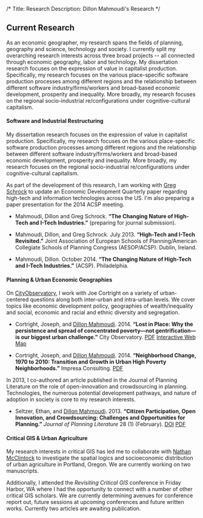 /*
Title: Research
Description: Dillon Mahmoudi's Research
*/

## Current Research
As an economic geographer, my research spans the fields of planning, geography and science, technology and society. I currently split my overarching research interests across three broad projects -- all connected through economic geography, labor and technology. My dissertation research focuses on the expression of value in capitalist production. Specifically, my research focuses on the various place-specific software production processes among different regions and the relationship between different software industry/firms/workers and broad-based economic development, prosperity and inequality. More broadly, my research focuses on the regional socio-industrial re/configurations under cognitive-cultural capitalism.

#### Software and Industrial Restructuring
My dissertation research focuses on the expression of value in capitalist production. Specifically, my research focuses on the various place-specific software production processes among different regions and the relationship between different software industry/firms/workers and broad-based economic development, prosperity and inequality. More broadly, my research focuses on the regional socio-industrial re/configurations under cognitive-cultural capitalism.

As part of the development of this research, I am working with [Greg Schrock](http://www.pdx.edu/profile/meet-assistant-professor-greg-schrock) to update an Economic Development Quarterly paper regarding high-tech and information technologies across the US. I'm also preparing a paper presentation for the 2014 ACSP meeting.

- Mahmoudi, Dillon and Greg Schrock. **“The Changing Nature of High-Tech and I-Tech Industries.”** (preparing for journal submission).

- Mahmoudi, Dillon, and Greg Schrock. July 2013. **“High-Tech and I-Tech Revisited.”** Joint Association of European Schools of Planning/American Collegiate Schools of Planning Congress (AESOP/ACSP). Dublin, Ireland.

- Mahmoudi, Dillon. October 2014. **“The Changing Nature of High-Tech and I-Tech Industries.”** (ACSP). Philadelphia.

#### Planning & Urban Economic Geographies
On [CityObservatory](http://www.cityobservatory.org), I work with Joe Cortright on a variety of urban-centered questions along both inter-urban and intra-urban levels. We cover topics like economic development policy, geographies of wealth/inequality and social, economic and racial and ethnic diversity and segregation.

- Cortright, Joseph, and <u>Dillon Mahmoudi</u>. 2014. **“Lost in Place: Why the persistence and spread of concentrated poverty—not gentrification—is our biggest urban challenge.”** City Observatory. [PDF](http://dillonm.io/articles/Cortright_Mahmoudi_2014_Lost-In-Place.pdf) [Interactive Web Map](http://cityobservatory.org/maps/lostinplace/)

- Cortright, Joseph, and <u>Dillon Mahmoudi</u>. 2014. **“Neighborhood Change, 1970 to 2010: Transition and Growth in Urban High Poverty Neighborhoods.”** Impresa Consulting. [PDF](http://dillonm.io/articles/Cortright_Mahmoudi_2014_Neighborhood-Change.pdf)

In 2013, I co-authored an article published in the Journal of Planning Literature on the role of open-innovation and crowdsourcing in planning. Technologies, the numerous potential development pathways, and nature of adoption in society is core to my research interests.

- Seltzer, Ethan, and <u>Dillon Mahmoudi</u>. 2013. **“Citizen Participation, Open Innovation, and Crowdsourcing: Challenges and Opportunities for Planning.”** _Journal of Planning Literature_ 28 (1) (February). [DOI](http://dx.doi.org/10.1177/0885412212469112) [PDF](http://dillonm.io/articles/Seltzer_Mahmoudi_2012_Citizen-Participation-Open-Innovation-and-Crowdsourcing.pdf)

#### Critical GIS & Urban Agriculture
My research interests in critical GIS has led me to collaborate with [Nathan McClintock](http://urbanfood.org/) to investigate the spatial logics and socioeconomic distribution of urban agriculture in Portland, Oregon. We are currently working on two manuscripts.

Additionally, I attended the _Revisiting Critical GIS_ conference in Friday Harbor, WA where I had the opportunity to connect with a number of other critical GIS scholars. We are currently determining avenues for conference report out, future sessions at upcoming conferences and future written works. Currently two articles are awaiting publication.